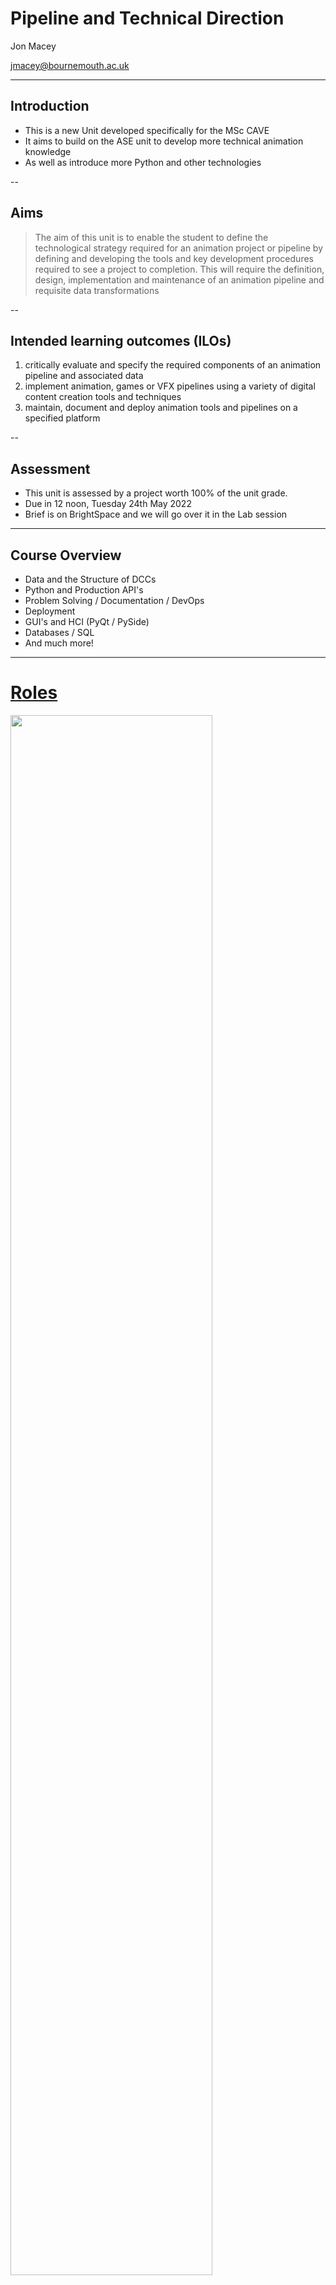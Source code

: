 # Pipeline and Technical Direction
Jon Macey

jmacey@bournemouth.ac.uk

---

## Introduction

- This is a new Unit developed specifically for the MSc CAVE
- It aims to build on the ASE unit to develop more technical animation knowledge
- As well as introduce more Python and other technologies

--

## Aims

> The aim of this unit is to enable the student to define the technological strategy required for an animation project or pipeline by defining and developing the tools and key development procedures required to see a project to completion. This will require the definition, design, implementation and maintenance of an animation pipeline and requisite data transformations

--

## Intended learning outcomes (ILOs)

1. critically evaluate and specify the required components of an animation pipeline and associated data
2. implement animation, games or VFX pipelines using a variety of digital content creation tools and techniques
3. maintain, document and deploy animation tools and pipelines on a specified platform

--

## Assessment

- This unit is assessed by a project worth 100% of the unit grade.
- Due in 12 noon, Tuesday 24th May 2022
- Brief is on BrightSpace and we will go over it in the Lab session

---

## Course Overview

- Data and the Structure of DCCs
- Python and Production API's
- Problem Solving / Documentation / DevOps
- Deployment
- GUI's and HCI (PyQt / PySide)
- Databases / SQL
- And much more!


---

# [Roles](https://www.screenskills.com/media/3232/animation-map-web-2019.pdf) 

<img style="border: 0;" src="images/jobs.png" width="80%">

--

# What is a Pipeline?

- At it's simplest level it can be split into 3 elements
  1. Pre-Production
  2. Production 
  3. Post-Production

- This is similar for most productions such as Full CG, VFX and to some extent games.
- Slightly different for Virtual Production

--

# Pre-Production

- Script / Story development
- Production design
- Concept Art / Design Bible
- Storyboarding
- Animatics

--

# Pre-Production

- predominantly an artistic role.
- still lots of data
  - can also be physical assets which may need to be digitized.
- This will feed into next production stage and data needs to be accessible to all

--

# Production 

- This is the main area for pipeline, there are lots of sub elements but a simple taxonomy is as follows
- 3D Layout
- 3D Modeling
- VFX
- Match move / Tracking  if using live plates
- Lighting
- Rendering

--

# Production

- Some of the previous elements can be concurrent
  - for example layout can use proxy models until final ones are complete
- Some sub elements within the groups have to be sequential

--

# 3D Modelling

- This can be split into many parts
  - Basic Mesh / Model creation
  - Texturing (including sculpt)
  - UV Layout
  - Rigging
  - Animation
- Lots of data and versions. Needs careful management and control

--

# VFX / Simulation

- VFX / Simulation can be time consuming
- Big sims take time and data may need to be cached
- If dependant on other elements they need to wait (destroy buildings etc)
- may need to work alongside the animators and modelers due to interaction with colliding FX elements

--

# Lighting / Rendering

- Another time consuming process
- Need other elements in place before doing renders
- Need to ensure we get all the passes / AOV's required
- IBL may be used so could have large input data too
- Large amount of data to manage / pass onto compositors

--

# Post-production

- Can be split into
  - Compositing 
  - 2D Effects ( lens flares, blurs, camera shakes, rain)
  - Colour correction / grade
- Final render to destination format

--

# Virtual Production

- moves tasks such as rendering, lighting, matchmove, camera tracking, into the production process
- On Set / Soundstage LED projection used to capture elements in camera
- Still needs other element and post processing
- Can also add 'physical computing' elements

---

# What is a Pipeline?

- A collection of rules and tools that facilitates groups of people to work collaboratively on large-scale projects.

- There can be many departments, groups and people working in the pipeline
  - They may be spread all over the world

--

# <small>What are the features of a Pipeline</small>

- Broad groups of users should be defined : Coordinators, Animators, Modellers, Compositors etc
- Producers want to keep track of all progress on a show/shot
- All artists should be able to start working on a shot as soon as possible
- Changes to assets can be made at any time, causing as few problems to artists ‘downstream’ as possible
- All assets are versioned

--

# We need standards

- Naming conventions are a must.
- An explicit understanding of downstream’s concerns
  -  we need an Alert system when something goes wrong (send upstream?)
- Common methods / formats / tools
- These can be a per company or per show set of rules
- Very common for multiple companies to now work on a show.

--

# A filing system

- A directory structure repeated from show to show, sequence to sequence, shot to shot
- As we may use many DCC tools this may change to suite the tool
- Or can be a custom one
  - Maya and Houdini have their own project setups so we need to adapt to this.

--

# A filing system

- Using a rigid filing-system means we can use a database to track assets
- Many tools will exist to create and maintain the filing system (usually command-line scripts)
- Disk space always of concern so needs to be managed
- Tools like Shotgun / Shotgrid can help with some of the tracking
- Traditional software version control does not work well with assets

--

# What is an Asset?

- Assets are a product of all departments/users 
  - Producers will monitor asset progress and assign users/artists to the creation of assets.
- Most things artists make are assets :
  - Scenefiles, models, uv maps, textures, animation, textures, shaders, particles, light-rigs, etc.
- Management of this data is core to all pipelines, can be Terra bytes or more

--

# Dependency chains

- Assets can form dependency chains
  - User Dependencies :
    -  Rigger is dependent on the Modeler
  - Asset Dependencies :
    - this version of the animation is dependent on the model (version 2) and the creature-rigging (version 3)
- Yet another complex part of the pipeline, database helps to manage this
- check in / out of assets crucial

--

# <small> Dependency Accumulation </small>

- Dependencies accumulate as you travel along the pipeline.
- Just one simple animated asset could have :
  - Model, uv map, rigging, enveloping,  animation, textures, shaders

--

# Database tracking

- as the dependencies accumulate we can use a database to track things
  - very handy to see if upstream assets have been updated and allow new versions to be checked out
- can be coupled with a the filing system to allow easy updates. 
- This is usually done via extra metadata / alert system in our tools


--

# <small> Publishing / Quarantine </small> 

- Once an artist has produced an asset, that asset might need to be published so that the other users downstream can start to use it
- All assets are quarantined prior to achieving a full publish
- A quarantined asset can be upgraded to full publish once each group downstream has verified its quality (Department leads)

---

# <small>Case Study Publishing a Model </small>

- A model is ready to be published 
- Either manually or (preferably) using the pipeline tools we need to
  -  The model scene is cleaned of all non-essentials (no materials, lights, extra node-hierarchies etc)
  -  The model is checked for quality
     -  checked for illegal verts, edges and faces etc
  -  The naming convention is enforced 
- Asset could be published in a standard format (Obj, FBX, USD etc)

--

# Publishing

- Once the previous steps are complete the model can be published
- Usually a tool is used to publish
  - All downstream users of the asset need to be alerted
- Usually some form of Metadata is filled in with the details (json asset files for example)
- This can be controlled via our database or file system and the new asset replaces the old one
- Could be as simple as a directory change

--

# Problems can occur

- Any changes made since the last publish, may cause issues downstream 
- Have the number of vertices changed?
  - This would affect uv-maps (and thus texturing/shaders)
  - This would affect enveloping.

- Has the uv-map been altered?
  - This can affect TD’s particle sims.
  - Occlusion may have to be re-baked

--

# The role of pipeline

- A good pipeline should make changes easy
- Allowing different teams to work both together and in isolation
  - If a modeler updates a model asset, the asset shouldn’t be inserted into scenes downstream automatically
  - Downstream users should be able to update their scenes, when they’re ready, with relative ease

--

# DCC Tools

- Most DCC tools asset management tools are not good. 
  - whilst fine for a simple user or single DCC house can work ok, don't scale well to big productions
- Most big teams use their own / 3rd party tools
- A 'pull' pipeline where the DCC pulls in data based on meta data / schemas

---

# Sample Schema 

- We can generate simple schemas for a shot
- Usually simple text or json (ASCII) or could be python script to query database etc
- A description of what the shot needs (creatures, props, cameras, resolution, etc)
- Each user has their own shotfile and sometimes use multiple shot files within one shot.

--

# [USD](https://graphics.pixar.com/usd/release/index.html)

- Many companies are moving to USD based pipeline or integrating USD within existing pipelines
- USD provides for interchange of elemental assets (e.g. models) or animations 
- But unlike other interchange packages, USD also enables assembly and organization of any number of assets into virtual sets, scenes, shots, and worlds, transmitting them from application to application
- We will look at this later in this unit


---

## References and Links

- https://www.vegascreativesoftware.com/gb/post-production/3d-animation-pipeline-for-efficient-animation-production/

- http://www.pipelinepatterns.com/intro/welcome.html
- https://www.cgspectrum.com/blog/the-visual-effects-pipeline
